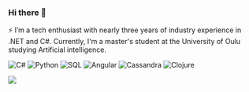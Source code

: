### Hi there 👋

⚡ I’m a tech enthusiast with nearly three years of industry experience in .NET and C#. Currently, I'm a master's student at the University of Oulu studying Artificial intelligence.


<p>
  <img alt="C#" src="https://img.shields.io/badge/C%23-239120?logo=c-sharp&logoColor=white&style=plastic" />
  <img alt="Python" src="https://img.shields.io/badge/Python-3776AB?logo=python&logoColor=white&style=plastic" />
  <img alt="SQL" src="https://img.shields.io/badge/SQL-4479A1?logo=postgresql&logoColor=white&style=plastic" />
  <img alt="Angular" src="https://img.shields.io/badge/Angular-DD0031?logo=angular&logoColor=white&style=plastic" />
  <img alt="Cassandra" src="https://img.shields.io/badge/Cassandra-1287B1?logo=apache-cassandra&logoColor=white&style=plastic" />
  <img alt="Clojure" src="https://img.shields.io/badge/Clojure-5881D8?logo=clojure&logoColor=white&style=plastic" />
</p>

<img src="https://github-readme-stats.vercel.app/api?username=kalpanibhagya&count_private=true&theme=transparent&show_icons=true" />
